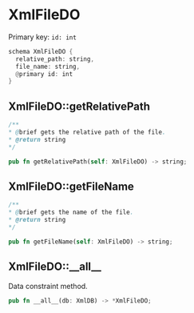 # XmlFileDO

Primary key: `id: int`

```rust
schema XmlFileDO {
  relative_path: string,
  file_name: string,
  @primary id: int
}
```
## XmlFileDO::getRelativePath

```java
/**
* @brief gets the relative path of the file.
* @return string 
*/
```
```rust
pub fn getRelativePath(self: XmlFileDO) -> string;
```
## XmlFileDO::getFileName

```java
/**
* @brief gets the name of the file.
* @return string 
*/
```
```rust
pub fn getFileName(self: XmlFileDO) -> string;
```
## XmlFileDO::\_\_all\_\_

Data constraint method.

```rust
pub fn __all__(db: XmlDB) -> *XmlFileDO;
```
